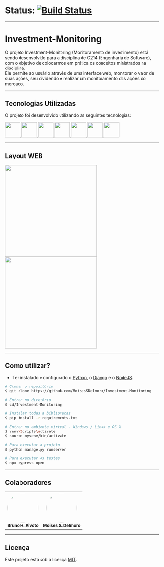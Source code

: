 # Status: [![Build Status](https://travis-ci.com/MoisesSDelmoro/Investment-Monitoring.svg?branch=main)](https://travis-ci.com/github/MoisesSDelmoro/Investment-Monitoring)
---

# Investment-Monitoring

O projeto Investment-Monitoring (Monitoramento de investimento) está sendo desenvolvido para a disciplina de C214 (Engenharia de Software), com o objetivo de colocarmos em prática os conceitos ministrados na disciplina.<br>
Ele permite ao usuário através de uma interface web, monitorar o valor de suas ações, seu dividendo e realizar um monitoramento das ações do mercado. 

---

## Tecnologias Utilizadas

O projeto foi desenvolvido utilizando as seguintes tecnologias:
<p>
   <a href="https://www.python.org/" target="_blank"><img height="50" src="https://cdn3.iconfinder.com/data/icons/logos-and-brands-adobe/512/267_Python-512.png" /> 
   <a href="https://www.djangoproject.com/" target="_blank"><img height="50" src="https://cdn.worldvectorlogo.com/logos/django.svg"/>
   <a href="https://www.selenium.dev/" target="_blank"><img height="50" src="https://iconape.com/wp-content/files/yd/371438/svg/371438.svg"/>
   <a href="https://behave.readthedocs.io/en/stable/" target="_blank"><img height="50" src="https://behave.readthedocs.io/en/stable/_images/behave_logo1.png"/>
   <a href="https://www.cypress.io/" target="_blank"><img height="50" src="https://avatars.githubusercontent.com/u/8908513?s=280&v=4"/> 
   <a href="https://nodejs.org/en/" target="_blank"><img height="50" src="https://seeklogo.com/images/N/nodejs-logo-FBE122E377-seeklogo.com.png"/> 
   <a href="https://travis-ci.com/" target="_blank"/> <img height="50" src="https://travis-ci.org/images/logos/TravisCI-Mascot-1.png"/><a/>
</p>
     
---
     
## Layout WEB
<p>
   <img height="300" src="https://user-images.githubusercontent.com/57488202/124041813-fc5ec080-d9dd-11eb-91b8-3d524d175ae6.png"/>
   <img height="300" src="https://user-images.githubusercontent.com/57488202/124041970-48aa0080-d9de-11eb-872d-dc6f67000b2c.png"/>
  
</p>
      
---
     
## Como utilizar?
     
- Ter instalado e configurado o [Python](https://www.python.org/downloads/), o [Django](https://www.djangoproject.com/) e o [NodeJS](https://nodejs.org/en/).
     
```bash
# Clonar o repositório
$ git clone https://github.com/MoisesSDelmoro/Investment-Monitoring

# Entrar no diretório
$ cd/Investment-Monitoring

# Instalar todas a bibliotecas
$ pip install -r requirements.txt
      
# Entrar no ambiente virtual - Windows / Linux e OS X
$ venv\Scripts\activate
$ source myvenv/bin/activate

# Para executar o projeto
$ python manage.py runserver

# Para executar os testes
$ npx cypress open

```
---
## Colaboradores

<table>
  <tr>
    <td align="center"><a href="https://github.com/BrunoPivoto/"><img style="border-radius: 50%;" src="https://user-images.githubusercontent.com/57488202/117158995-4a689680-ad96-11eb-9678-d9a3b33faf38.png" width="100px;" alt=""/><br /><sub><b>Bruno H. Pivoto</b></sub></a></td>      
    <td align="center"><a href="https://github.com/MoisesSDelmoro"><img style="border-radius: 50%;" src="https://user-images.githubusercontent.com/57488202/118156313-97301b00-b3ef-11eb-830a-44b583304a2b.png" width="100px;" alt=""/><br /><sub><b>Moises S. Delmoro</b></sub></a></td>  
  </tr>
</table>

---

##  Licença

Este projeto está sob a licença [MIT](./LICENSE).
